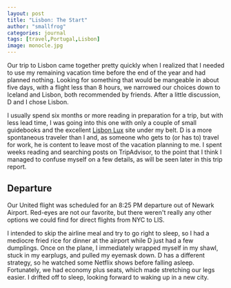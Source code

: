 ```yaml
---
layout: post
title: "Lisbon: The Start"
author: "smallfrog"
categories: journal
tags: [travel,Portugal,Lisbon]
image: monocle.jpg
---
```


Our trip to Lisbon came together pretty quickly when I realized that I needed to use my remaining vacation time before the end of the year and had planned nothing. Looking for something that would be mangeable in about five days, with a flight less than 8 hours, we narrowed our choices down to Iceland and Lisbon, both recommended by friends. After a little discussion, D and I chose Lisbon.

I usually spend six months or more reading in preparation for a trip, but with less lead time, I was going into this one with only a couple of small guidebooks and the excellent [Lisbon Lux](https://www.lisbonlux.com/) site under my belt. D is a more spontaneous traveler than I and, as someone who gets to (or has to) travel for work, he is content to leave most of the vacation planning to me. I spent weeks reading and searching posts on TripAdvisor, to the point that I think I managed to confuse myself on a few details, as will be seen later in this trip report. 


## Departure

Our United flight was scheduled for an 8:25 PM departure out of Newark Airport. Red-eyes are not our favorite, but there weren't really any other options we could find for direct flights from NYC to LIS. 

I intended to skip the airline meal and try to go right to sleep, so I had a mediocre fried rice for dinner at the airport while D just had a few dumplings. Once on the plane, I immediately wrapped myself in my shawl, stuck in my earplugs, and pulled my eyemask down. D has a different strategy, so he watched some Netflix shows before falling asleep. Fortunately, we had economy plus seats, which made stretching our legs easier. I drifted off to sleep, looking forward to waking up in a new city.



